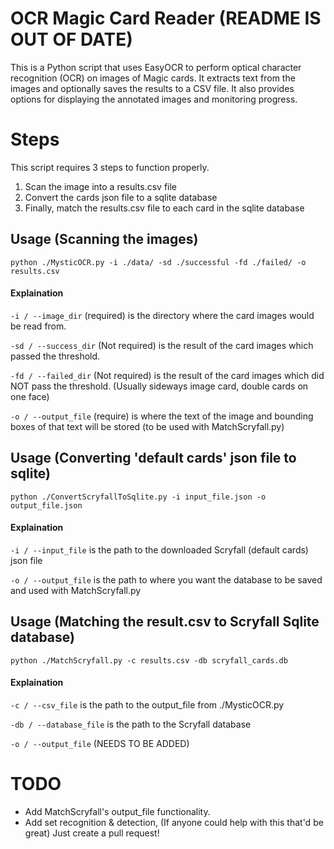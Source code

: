 # OCR Magic Card Reader (README IS OUT OF DATE)

This is a Python script that uses EasyOCR to perform optical character recognition (OCR) on images of Magic cards. It extracts text from the images and optionally saves the results to a CSV file. It also provides options for displaying the annotated images and monitoring progress.
# Steps
This script requires 3 steps to function properly.

  1. Scan the image into a results.csv file
  2. Convert the cards json file to a sqlite database
  3. Finally, match the results.csv file to each card in the sqlite database
## Usage (Scanning the images)
```
python ./MysticOCR.py -i ./data/ -sd ./successful -fd ./failed/ -o results.csv
```
#### Explaination
``-i / --image_dir`` (required) is the directory where the card images would be read from.

``-sd / --success_dir`` (Not required) is the result of the card images which passed the threshold.

``-fd / --failed_dir`` (Not required) is the result of the card images which did NOT pass the threshold. (Usually sideways image card, double cards on one face)

``-o / --output_file`` (require) is where the text of the image and bounding boxes of that text will be stored (to be used with MatchScryfall.py)


## Usage (Converting 'default cards' json file to sqlite)
```
python ./ConvertScryfallToSqlite.py -i input_file.json -o output_file.json
```
#### Explaination

``-i / --input_file`` is the path to the downloaded Scryfall (default cards) json file

``-o / --output_file`` is the path to where you want the database to be saved and used with MatchScryfall.py


## Usage (Matching the result.csv to Scryfall Sqlite database)
```
python ./MatchScryfall.py -c results.csv -db scryfall_cards.db
```
#### Explaination
``-c / --csv_file`` is the path to the output_file from ./MysticOCR.py

``-db / --database_file`` is the path to the Scryfall database

``-o / --output_file`` (NEEDS TO BE ADDED)

# TODO
- Add MatchScryfall's output_file functionality.
- Add set recognition & detection, (If anyone could help with this that'd be great) Just create a pull request!


